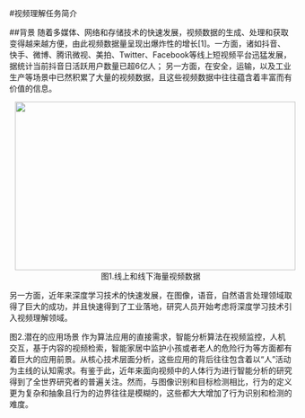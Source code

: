 #视频理解任务简介

##背景
随着多媒体、网络和存储技术的快速发展，视频数据的生成、处理和获取变得越来越方便，由此视频数据量呈现出爆炸性的增长[1]。一方面，诸如抖音、快手、微博、腾讯微视、美拍、Twitter、Facebook等线上短视频平台迅猛发展，据统计当前抖音日活跃用户数量已超6亿人； 另一方面，在安全，运输，以及工业生产等场景中已然积累了大量的视频数据，且这些视频数据中往往蕴含着丰富而有价值的信息。
 <p align="center">
<img src="./imgs/videoData.png" height=300 width=500 hspace='10'/> <br />
图1.线上和线下海量视频数据
</p>
另一方面，近年来深度学习技术的快速发展，在图像，语音，自然语言处理领域取得了巨大的成功，并且快速得到了工业落地，研究人员开始考虑将深度学习技术引入视频理解领域。
 
图2.潜在的应用场景
作为算法应用的直接需求，智能分析算法在视频监控，人机交互，基于内容的视频检索，智能家居中监护小孩或者老人的危险行为等方面都有着巨大的应用前景。从核心技术层面分析，这些应用的背后往往包含着以“人”活动为主线的认知需求。有鉴于此，近年来面向视频中的人体行为进行智能分析的研究得到了全世界研究者的普遍关注。然而，与图像识别和目标检测相比，行为的定义更为复杂和抽象且行为的边界往往是模糊的，这些都大大增加了行为识别和检测的难度。
